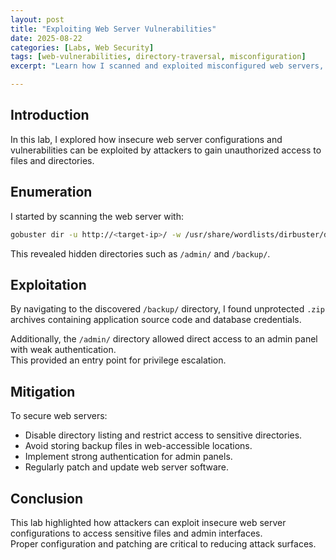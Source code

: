 ```yaml
---
layout: post
title: "Exploiting Web Server Vulnerabilities"
date: 2025-08-22
categories: [Labs, Web Security]
tags: [web-vulnerabilities, directory-traversal, misconfiguration]
excerpt: "Learn how I scanned and exploited misconfigured web servers, discovered hidden directories, and accessed sensitive files in a controlled lab environment."

---
```


## Introduction

In this lab, I explored how insecure web server configurations and vulnerabilities can be exploited by attackers to gain unauthorized access to files and directories.

## Enumeration

I started by scanning the web server with:

```bash
gobuster dir -u http://<target-ip>/ -w /usr/share/wordlists/dirbuster/directory-list-2.3-medium.txt
```

This revealed hidden directories such as `/admin/` and `/backup/`.

## Exploitation

By navigating to the discovered `/backup/` directory, I found unprotected `.zip` archives containing application source code and database credentials.

Additionally, the `/admin/` directory allowed direct access to an admin panel with weak authentication.  
This provided an entry point for privilege escalation.

## Mitigation

To secure web servers:

- Disable directory listing and restrict access to sensitive directories.  
- Avoid storing backup files in web-accessible locations.  
- Implement strong authentication for admin panels.  
- Regularly patch and update web server software.  

## Conclusion

This lab highlighted how attackers can exploit insecure web server configurations to access sensitive files and admin interfaces.  
Proper configuration and patching are critical to reducing attack surfaces.
